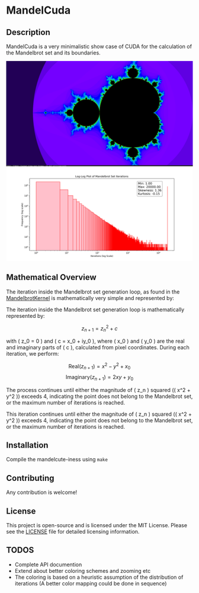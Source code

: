 # MandelCuda

## Description

MandelCuda is a very minimalistic show case of CUDA for the calculation of the Mandelbrot set
and its boundaries.

![First Calculation without spectral mapping](docs/assets/5.jpeg)
![Log-Log Distribution](docs/assets/d1.jpeg)

## Mathematical Overview

The iteration inside the Mandelbrot set generation loop, as found in the [MandelbrotKernel](https://github.com/IstiCusi/mandelcuda/blob/main/mandel_cuda.cu#L21-L26) 
is mathematically very simple and represented by:

The iteration inside the Mandelbrot set generation loop is mathematically represented by:

$$
z_{n+1} = z_n^2 + c
$$

with \( z_0 = 0 \) and \( c = x_0 + iy_0 \), where \( x_0 \) and \( y_0 \) are the real and imaginary parts of \( c \), calculated from pixel coordinates. During each iteration, we perform:

$$
\text{Real}(z_{n+1}) = x^2 - y^2 + x_0
$$
$$
\text{Imaginary}(z_{n+1}) = 2xy + y_0
$$

The process continues until either the magnitude of \( z_n \) squared (\( x^2 + y^2 \)) exceeds 4, indicating the point does not belong to the Mandelbrot set, or the maximum number of iterations is reached.


This iteration continues until either the magnitude of \( z_n \) squared (\( x^2 + y^2 \)) exceeds 4,
indicating the point does not belong to the Mandelbrot set, or the maximum number of iterations is reached.


## Installation

Compile the mandelcute-iness using `make`

## Contributing

Any contribution is welcome!

## License

This project is open-source and is licensed under the MIT License. Please see the 
[LICENSE](LICENSE.md) file for detailed licensing information.


## TODOS

- Complete API documention 
- Extend about better coloring schemes and zooming etc
- The coloring is based on a heuristic assumption of the distribution of iterations 
  (A better color mapping could be done in sequence)
